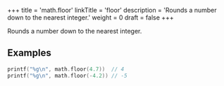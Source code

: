 +++
title = 'math.floor'
linkTitle = 'floor'
description = 'Rounds a number down to the nearest integer.'
weight = 0
draft = false
+++

Rounds a number down to the nearest integer.

## Examples

```go
printf("%g\n", math.floor(4.7))  // 4
printf("%g\n", math.floor(-4.2)) // -5
```

